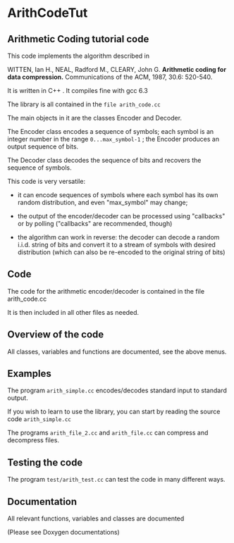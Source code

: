 # ArithCodeTut

## Arithmetic Coding tutorial code

This code implements the algorithm  described in

WITTEN, Ian H., NEAL, Radford M., CLEARY, John G. 
__Arithmetic coding for data compression.__
Communications of the ACM, 1987, 30.6: 520-540.

It is written in C++ . It compiles fine with gcc 6.3

The library is all contained in the `file arith_code.cc`

The main objects in it  are the classes Encoder and  Decoder.

The Encoder class encodes a sequence of symbols;
each symbol is an integer number in the range 
`0...max_symbol-1` ;
the Encoder produces an output sequence of bits.

The Decoder class decodes the sequence of bits and recovers the sequence of symbols.

This code is very versatile:

- it can encode sequences of symbols
  where each symbol has its own random distribution,
  and even "max_symbol" may change;

- the output of the encoder/decoder can be processed
   using "callbacks" or by polling ("callbacks" are recommended, though)

- the algorithm can work in reverse:
   the decoder can decode a random i.i.d. string of bits
   and convert it to a stream of symbols with desired distribution
  (which can also be re-encoded to the original string of bits)


## Code

The code for the arithmetic encoder/decoder is contained in the file arith_code.cc

It is then included in all other files as needed.

## Overview of the code

All classes, variables and functions  are documented, see the above menus.

## Examples

The program `arith_simple.cc` encodes/decodes standard input to standard output.

If you wish to learn to use the library, you can start by reading the source code `arith_simple.cc`
 
The programs `arith_file_2.cc` and  `arith_file.cc`  can compress and decompress files.

## Testing the code

The program  `test/arith_test.cc` can test the code in many different ways.

## Documentation

All relevant functions, variables and classes are documented

(Please see Doxygen documentations)
